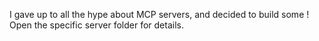 I gave up to all the hype about MCP servers, and decided to build some ! Open the specific server folder for details.